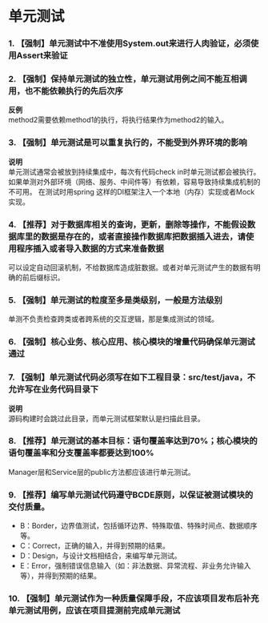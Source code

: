 # 单元测试 
### 1. 【强制】单元测试中不准使用System.out来进行人肉验证，必须使用Assert来验证

### 2. 【强制】保持单元测试的独立性，单元测试用例之间不能互相调用，也不能依赖执行的先后次序
**反例**  
method2需要依赖method1的执行，将执行结果作为method2的输入。 

### 3. 【强制】单元测试是可以重复执行的，不能受到外界环境的影响
**说明**  
单元测试通常会被放到持续集成中，每次有代码check in时单元测试都会被执行。如果单测对外部环境（网络、服务、中间件等）有依赖，容易导致持续集成机制的不可用。 
在测试时用spring 这样的DI框架注入一个本地（内存）实现或者Mock实现。  

### 4. 【推荐】对于数据库相关的查询，更新，删除等操作，不能假设数据库里的数据是存在的，或者直接操作数据库把数据插入进去，请使用程序插入或者导入数据的方式来准备数据
可以设定自动回滚机制，不给数据库造成脏数据。或者对单元测试产生的数据有明确的前后缀标识。

### 5. 【强制】单元测试的粒度至多是类级别，一般是方法级别 
单测不负责检查跨类或者跨系统的交互逻辑，那是集成测试的领域。 

### 6. 【强制】核心业务、核心应用、核心模块的增量代码确保单元测试通过

### 7. 【强制】单元测试代码必须写在如下工程目录：src/test/java，不允许写在业务代码目录下
**说明**  
源码构建时会跳过此目录，而单元测试框架默认是扫描此目录。 

### 8. 【推荐】单元测试的基本目标：语句覆盖率达到70%；核心模块的语句覆盖率和分支覆盖率都要达到100% 
Manager层和Service层的public方法都应该进行单元测试。   

### 9. 【推荐】编写单元测试代码遵守BCDE原则，以保证被测试模块的交付质量。 
 - B：Border，边界值测试，包括循环边界、特殊取值、特殊时间点、数据顺序等。 
 - C：Correct，正确的输入，并得到预期的结果。 
 - D：Design，与设计文档相结合，来编写单元测试。 
 - E：Error，强制错误信息输入（如：非法数据、异常流程、非业务允许输入等），并得到预期的结果。 
 
### 10. 【强制】单元测试作为一种质量保障手段，不应该项目发布后补充单元测试用例，应该在项目提测前完成单元测试

